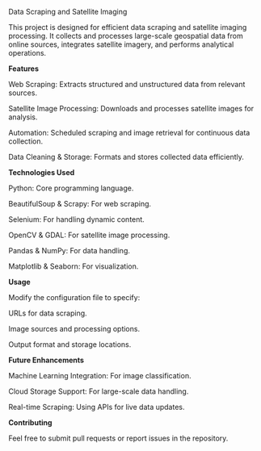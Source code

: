Data Scraping and Satellite Imaging

This project is designed for efficient data scraping and satellite imaging processing. It collects and processes large-scale geospatial data from online sources, integrates satellite imagery, and performs analytical operations.


**Features**

Web Scraping: Extracts structured and unstructured data from relevant sources.

Satellite Image Processing: Downloads and processes satellite images for analysis.

Automation: Scheduled scraping and image retrieval for continuous data collection.

Data Cleaning & Storage: Formats and stores collected data efficiently.


**Technologies Used**

Python: Core programming language.

BeautifulSoup & Scrapy: For web scraping.

Selenium: For handling dynamic content.

OpenCV & GDAL: For satellite image processing.

Pandas & NumPy: For data handling.

Matplotlib & Seaborn: For visualization.


**Usage**

Modify the configuration file to specify:

URLs for data scraping.

Image sources and processing options.

Output format and storage locations.


**Future Enhancements**

Machine Learning Integration: For image classification.

Cloud Storage Support: For large-scale data handling.

Real-time Scraping: Using APIs for live data updates.


**Contributing**

Feel free to submit pull requests or report issues in the repository.
